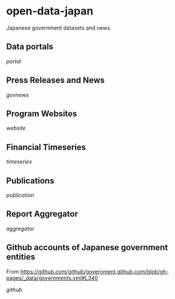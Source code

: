 # open-data-japan
Japanese government datasets and news.


<!-- - TODO:
- 0- Use pandoc to generate an opml file for the rss feeds.
- 1-- Load rss feeds into fresh rss https://github.com/FreshRSS/FreshRSS/blob/edge/cli/README.md
- 2- Make a script that simultaneously launches change-detector and freshrss
- 3- Switch change-detector to docker version 
- 4- Launch change-detector and freshrss simultaneously with docker compose
- 5- Split the sites between those with an rss feed and those without. For those without, generate rss feed with change-detector. Then load all into freshrss. 
-->

## Data portals

$portal$
## Press Releases and News

$govnews$
## Program Websites

$website$
## Financial Timeseries

$timeseries$
## Publications

$publication$
## Report Aggregator

$aggregator$
## Github accounts of Japanese government entities
From https://github.com/github/government.github.com/blob/gh-pages/_data/governments.yml#L340

$github$


